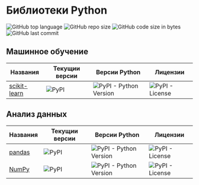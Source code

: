 # Библиотеки Python

![GitHub top language](https://img.shields.io/github/languages/top/DmitryRyumin/python_libs)
![GitHub repo size](https://img.shields.io/github/repo-size/DmitryRyumin/python_libs)
![GitHub code size in bytes](https://img.shields.io/github/languages/code-size/DmitryRyumin/python_libs)
![GitHub last commit](https://img.shields.io/github/last-commit/DmitryRyumin/python_libs)

## Машинное обучение

| Названия | Текущии версии | Версии Python | Лицензии |
| -------- | -------------- | ------------- | -------- |
| [scikit-learn](https://github.com/DmitryRyumin/python_libs/tree/master/ml/scikit-learn) | ![PyPI](https://img.shields.io/pypi/v/scikit-learn)  | ![PyPI - Python Version](https://img.shields.io/pypi/pyversions/scikit-learn) | ![PyPI - License](https://img.shields.io/pypi/l/scikit-learn) |

## Анализ данных

| Названия | Текущии версии | Версии Python | Лицензии |
| -------- | -------------- | ------------- | -------- |
| [pandas](https://github.com/DmitryRyumin/python_libs/tree/master/data_analysis/pandas) | ![PyPI](https://img.shields.io/pypi/v/pandas)  | ![PyPI - Python Version](https://img.shields.io/pypi/pyversions/pandas) | ![PyPI - License](https://img.shields.io/pypi/l/pandas) |
| [NumPy](https://github.com/DmitryRyumin/python_libs/tree/master/data_analysis/NumPy) | ![PyPI](https://img.shields.io/pypi/v/NumPy)  | ![PyPI - Python Version](https://img.shields.io/pypi/pyversions/NumPy) | ![PyPI - License](https://img.shields.io/pypi/l/NumPy) |

